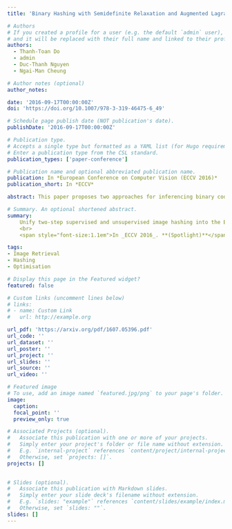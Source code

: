 ```yaml
---
title: 'Binary Hashing with Semidefinite Relaxation and Augmented Lagrangian'

# Authors
# If you created a profile for a user (e.g. the default `admin` user), write the username (folder name) here
# and it will be replaced with their full name and linked to their profile.
authors:
  - Thanh-Toan Do
  - admin
  - Duc-Thanh Nguyen
  - Ngai-Man Cheung

# Author notes (optional)
author_notes:

date: '2016-09-17T00:00:00Z'
doi: 'https://doi.org/10.1007/978-3-319-46475-6_49'

# Schedule page publish date (NOT publication's date).
publishDate: '2016-09-17T00:00:00Z'

# Publication type.
# Accepts a single type but formatted as a YAML list (for Hugo requirements).
# Enter a publication type from the CSL standard.
publication_types: ['paper-conference']

# Publication name and optional abbreviated publication name.
publication: In *European Conference on Computer Vision (ECCV 2016)*
publication_short: In *ECCV*

abstract: This paper proposes two approaches for inferencing binary codes in two-step (supervised, unsupervised) hashing. We first introduce an unified formulation for both supervised and unsupervised hashing. Then, we cast the learning of one bit as a Binary Quadratic Problem (BQP). We propose two approaches to solve BQP. In the first approach, we relax BQP as a semidefinite programming problem which its global optimum can be achieved. We theoretically prove that the objective value of the binary solution achieved by this approach is well bounded. In the second approach, we propose an augmented Lagrangian based approach to solve BQP directly without relaxing the binary constraint. Experimental results on three benchmark datasets show that our proposed methods compare favorably with the state of the art.

# Summary. An optional shortened abstract.
summary: 
    Unify two-step supervised and unsupervised image hashing into the Binary Quadratic Problem, then propose 2 solvers<span>:</span> Semidefinite relaxation and Augmented Lagrangian
    <br> 
    <span style="font-size:1.1em">In _ECCV 2016_. **(Spotlight)**</span>

tags: 
- Image Retrieval
- Hashing
- Optimisation

# Display this page in the Featured widget?
featured: false

# Custom links (uncomment lines below)
# links:
# - name: Custom Link
#   url: http://example.org

url_pdf: 'https://arxiv.org/pdf/1607.05396.pdf'
url_code: ''
url_dataset: ''
url_poster: ''
url_project: ''
url_slides: ''
url_source: ''
url_video: ''

# Featured image
# To use, add an image named `featured.jpg/png` to your page's folder.
image:
  caption: 
  focal_point: ''
  preview_only: true

# Associated Projects (optional).
#   Associate this publication with one or more of your projects.
#   Simply enter your project's folder or file name without extension.
#   E.g. `internal-project` references `content/project/internal-project/index.md`.
#   Otherwise, set `projects: []`.
projects: []
  

# Slides (optional).
#   Associate this publication with Markdown slides.
#   Simply enter your slide deck's filename without extension.
#   E.g. `slides: "example"` references `content/slides/example/index.md`.
#   Otherwise, set `slides: ""`.
slides: []
---
```

